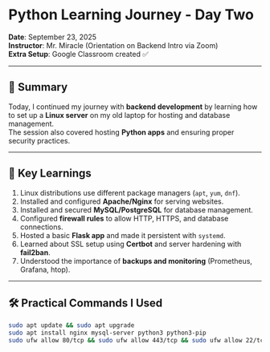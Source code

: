 # Python Learning Journey - Day Two

**Date**: September 23, 2025  
**Instructor**: Mr. Miracle (Orientation on Backend Intro via Zoom)  
**Extra Setup**: Google Classroom created ✅

---

## 📖 Summary

Today, I continued my journey with **backend development** by learning how to set up a **Linux server** on my old laptop for hosting and database management.  
The session also covered hosting **Python apps** and ensuring proper security practices.

---

## 🔑 Key Learnings

1. Linux distributions use different package managers (`apt`, `yum`, `dnf`).
2. Installed and configured **Apache/Nginx** for serving websites.
3. Installed and secured **MySQL/PostgreSQL** for database management.
4. Configured **firewall rules** to allow HTTP, HTTPS, and database connections.
5. Hosted a basic **Flask app** and made it persistent with `systemd`.
6. Learned about SSL setup using **Certbot** and server hardening with **fail2ban**.
7. Understood the importance of **backups and monitoring** (Prometheus, Grafana, htop).

---

## 🛠 Practical Commands I Used

```bash
sudo apt update && sudo apt upgrade
sudo apt install nginx mysql-server python3 python3-pip
sudo ufw allow 80/tcp && sudo ufw allow 443/tcp && sudo ufw allow 22/tcp
```
